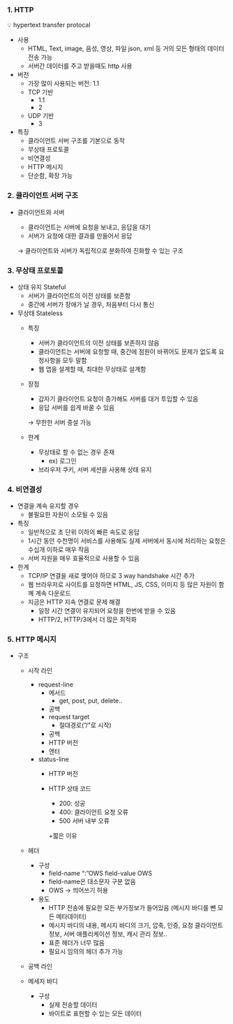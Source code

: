 ### 1. HTTP

<aside>
💡 hypertext transfer protocal

</aside>

- 사용
    - HTML, Text, image, 음성, 영상, 파일 json, xml 등 거의 모든 형태의 데이터 전송 가능
    - 서버간 데이터를 주고 받을때도 http 사용
- 버전
    - 가장 많이 사용되는 버전: 1.1
    - TCP 기반
        - 1.1
        - 2
    - UDP 기반
        - 3
- 특징
    - 클라이언트 서버 구조를 기본으로 동작
    - 무상태 프로토콜
    - 비연결성
    - HTTP 메시지
    - 단순함, 확장 가능

### 2. 클라이언트 서버 구조

- 클라이언트와 서버
    - 클라이언트는 서버에 요청을 보내고, 응답을 대기
    - 서버가 요청에 대한 결과를 만들어서 응답
    
    → 클라이언트와 서버가 독립적으로 분화하여 진화할 수 있는 구조
    

### 3. 무상태 프로토콜

- 상태 유지 Stateful
    - 서버가 클라이언트의 이전 상태를 보존함
    - 중간에 서버가 장애가 날 경우, 처음부터 다시 통신
- 무상태 Stateless
    - 특징
        - 서버가 클라이언트의 이전 상태를 보존하지 않음
        - 클라이언트는 서버에 요청할 때, 중간에 점원이 바뀌어도 문제가 없도록 요청사항을 모두 말함
        - 웹 앱을 설계할 때, 최대한 무상태로 설계함
    - 장점
        - 갑자기 클라이언트 요청이 증가해도 서버를 대거 투입할 수 있음
        - 응답 서버를 쉽게 바꿀 수 있음
        
        → 무한한 서버 증설 가능
        
    - 한계
        - 무상태로 할 수 없는 경우 존재
            - ex) 로그인
        - 브라우저 쿠키, 서버 세션을 사용해 상태 유지

### 4. 비연결성

- 연결을 계속 유지할 경우
    - 불필요한 자원이 소모될 수 있음
- 특징
    - 일반적으로 초 단위 이하의 빠른 속도로 응답
    - 1시간 동안 수천명이 서비스를 사용해도 실제 서버에서 동시에 처리하는 요청은 수십개 이하로 매우 작음
    - 서버 자원을 매우 효율적으로 사용할 수 있음
- 한계
    - TCP/IP 연결을 새로 맺어야 하므로 3 way handshake 시간 추가
    - 웹 브라우저로 사이트를 요청하면 HTML, JS, CSS, 이미지 등 많은 자원이 함께 계속 다운로드
    - 지금은 HTTP 지속 연결로 문제 해결
        - 일정 시간 연결이 유지되어 요청을 한번에 받을 수 있음
        - HTTP/2, HTTP/3에서 더 많은 최적화

### 5. HTTP 메시지

- 구조
    - 시작 라인
        - request-line
            - 메서드
                - get, post, put, delete..
            - 공백
            - request target
                - 절대경로(”/”로 시작)
            - 공백
            - HTTP 버전
            - 엔터
        - status-line
            - HTTP 버전
            - HTTP 상태 코드
                - 200: 성공
                - 400: 클라이언트 요청 오류
                - 500 서버 내부 오류
                
                +짧은 이유
                
    - 헤더
        - 구성
            - field-name “:”OWS field-value OWS
            - field-name은 대소문자 구분 없음
            - OWS → 띄어쓰기 허용
        - 용도
            - HTTP 전송에 필요한 모든 부가정보가 들어있음 (메시지 바디를 뺀 모든 메타데이터)
            - 메시지 바디의 내용, 메시지 바디의 크기, 압축, 인증, 요청 클라이언트 정보, 서버 애플리케이션 정보, 캐시 관리 정보..
            - 표준 헤더가 너무 많음
            - 필요시 임의의 헤더 추가 가능
    - 공백 라인
    - 메세지 바디
        - 구성
            - 실제 전송할 데이터
            - 바이트로 표현할 수 있는 모든 데이터